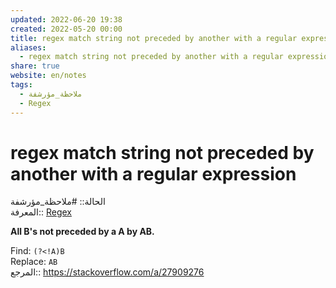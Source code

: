```yaml
---  
updated: 2022-06-20 19:38  
created: 2022-05-20 00:00  
title: regex match string not preceded by another with a regular expression  
aliases:  
  - regex match string not preceded by another with a regular expression  
share: true  
website: en/notes  
tags:  
  - ملاحظة_مؤرشفة  
  - Regex  
---  
```

  
  
  
# regex match string not preceded by another with a regular expression  
  
الحالة:: #ملاحظة_مؤرشفة  
المعرفة:: [Regex](Regex.md)  
  
**All B's not preceded by a A by AB.**  
  
Find: `(?<!A)B`  
Replace: `AB`  
المرجع:: <https://stackoverflow.com/a/27909276>  
